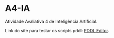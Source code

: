 # A4-IA

Atividade Avaliativa 4 de Inteligência Artificial.

Link do site para testar os scripts pddl: [PDDL Editor](http://editor.planning.domains/#).